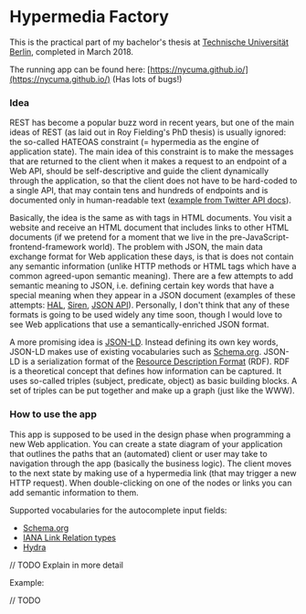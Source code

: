 # Hypermedia Factory

This is the practical part of my bachelor's thesis at [Technische Universität Berlin](http://www.tu-berlin.de/), completed in March 2018.

The running app can be found here: [https://nycuma.github.io/](https://nycuma.github.io/) (Has lots of bugs!)

### Idea

REST has become a popular buzz word in recent years, but one of the main ideas of REST (as laid out in Roy Fielding's PhD thesis) is usually ignored: the so-called HATEOAS constraint (= hypermedia as the engine of application state). The main idea of this constraint is to make the messages that are returned to the client when it makes a request to an endpoint of a Web API, should be self-descriptive and guide the client dynamically through the application, so that the client does not have to be hard-coded to a single API, that may contain tens and hundreds of endpoints and is documented only in human-readable text ([example from Twitter API docs](https://developer.twitter.com/en/docs/tweets/post-and-engage/api-reference/post-statuses-update)).

Basically, the idea is the same as with <a> tags in HTML documents. You visit a website and receive an HTML document that includes links to other HTML documents (if we pretend for a moment that we live in the pre-JavaScript-frontend-framework world). The problem with JSON, the main data exchange format for Web application these days, is that is does not contain any semantic information (unlike HTTP methods or HTML tags which have a common agreed-upon semantic meaning). There are a few attempts to add semantic meaning to JSON, i.e. defining certain key words that have a special meaning when they appear in a JSON document (examples of these attempts: [HAL](https://tools.ietf.org/html/draft-kelly-json-hal-08), [Siren](https://github.com/kevinswiber/siren), [JSON API](http://jsonapi.org/)). Personally, I don't think that any of these formats is going to be used widely any time soon, though I would love to see Web applications that use a semantically-enriched JSON format. 

A more promising idea is [JSON-LD](https://www.w3.org/TR/json-ld/). Instead defining its own key words, JSON-LD makes use of existing vocabularies such as [Schema.org](https://schema.org/). JSON-LD is a serialization format of the [Resource Description Format](http://www.w3.org/TR/rdf11-concepts/) (RDF). RDF is a theoretical concept that defines how information can be captured. It uses so-called triples (subject, predicate, object) as basic building blocks. A set of triples can be put together and make up a graph (just like the WWW).

### How to use the app

This app is supposed to be used in the design phase when programming a new Web application. You can create a state diagram of your application that outlines the paths that an (automated) client or user may take to navigation through the app (basically the business logic). The client moves to the next state by making use of a hypermedia link (that may trigger a new HTTP request). When double-clicking on one of the nodes or links you can add semantic information to them.

Supported vocabularies for the autocomplete input fields:

*   [Schema.org](https://schema.org/)
*   [IANA Link Relation types](https://www.iana.org/assignments/link-relations)
*   [Hydra](http://www.hydra-cg.com/spec/latest/core/)

// TODO Explain in more detail

Example:

// TODO
